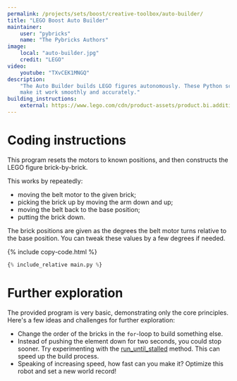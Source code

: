 ```yaml
---
permalink: /projects/sets/boost/creative-toolbox/auto-builder/
title: "LEGO Boost Auto Builder"
maintainer:
    user: "pybricks"
    name: "The Pybricks Authors"
image:
    local: "auto-builder.jpg"
    credit: "LEGO"
video:
    youtube: "TXvCEK1MNGQ"
description:
    "The Auto Builder builds LEGO figures autonomously. These Python scripts
    make it work smoothly and accurately."
building_instructions:
    external: https://www.lego.com/cdn/product-assets/product.bi.additional.main.pdf/17101_A_AutoBuilder.pdf
---
```


# Coding instructions

This program resets the motors to known positions, and then constructs the
LEGO figure brick-by-brick.

This works by repeatedly:
- moving the belt motor to the given brick;
- picking the brick up by moving the arm down and up;
- moving the belt back to the base position;
- putting the brick down.

The brick positions are given as the degrees the belt motor turns relative to
the base position. You can tweak these values by a few degrees if needed.

{% include copy-code.html %}
```python
{% include_relative main.py %}
```


# Further exploration

The provided program is very basic, demonstrating only the core principles.
Here's a few ideas and challenges for further exploration:
- Change the order of the bricks in the `for`-loop to build something else.
- Instead of pushing the element down for two seconds, you could stop sooner.
  Try experimenting with the [run_until_stalled](https://docs.pybricks.com/en/latest/pupdevices/motor.html#pybricks.pupdevices.Motor.run_until_stalled)
  method. This can speed up the build process.
- Speaking of increasing speed, how fast can you make it? Optimize this robot
  and set a new world record!
